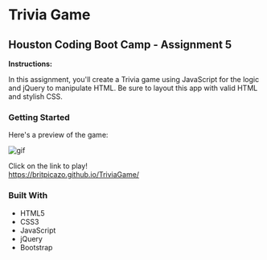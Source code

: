 # Trivia Game

## Houston Coding Boot Camp - Assignment 5

**Instructions:**

In this assignment, you'll create a Trivia game using JavaScript for the logic and jQuery to manipulate HTML. Be sure to layout this app with valid HTML and stylish CSS.

### Getting Started

Here's a preview of the game:

![](https://media.giphy.com/media/l1J9QShiGLpcNokWk/giphy.gif "gif")

Click on the link to play!  
https://britpicazo.github.io/TriviaGame/


### Built With

* HTML5
* CSS3
* JavaScript
* jQuery
* Bootstrap